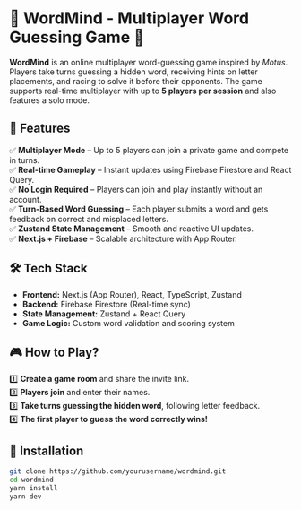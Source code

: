 # 🧠 WordMind - Multiplayer Word Guessing Game 🎯

**WordMind** is an online multiplayer word-guessing game inspired by *Motus*. Players take turns guessing a hidden word, receiving hints on letter placements, and racing to solve it before their opponents. The game supports real-time multiplayer with up to **5 players per session** and also features a solo mode.

## 🚀 Features  
✅ **Multiplayer Mode** – Up to 5 players can join a private game and compete in turns.  
✅ **Real-time Gameplay** – Instant updates using Firebase Firestore and React Query.  
✅ **No Login Required** – Players can join and play instantly without an account.  
✅ **Turn-Based Word Guessing** – Each player submits a word and gets feedback on correct and misplaced letters.  
✅ **Zustand State Management** – Smooth and reactive UI updates.  
✅ **Next.js + Firebase** – Scalable architecture with App Router.  

## 🛠 Tech Stack  
- **Frontend:** Next.js (App Router), React, TypeScript, Zustand  
- **Backend:** Firebase Firestore (Real-time sync)  
- **State Management:** Zustand + React Query  
- **Game Logic:** Custom word validation and scoring system  

## 🎮 How to Play?  
1️⃣ **Create a game room** and share the invite link.  
2️⃣ **Players join** and enter their names.  
3️⃣ **Take turns guessing the hidden word**, following letter feedback.  
4️⃣ **The first player to guess the word correctly wins!**  

## 📌 Installation  
```sh
git clone https://github.com/yourusername/wordmind.git
cd wordmind
yarn install
yarn dev

